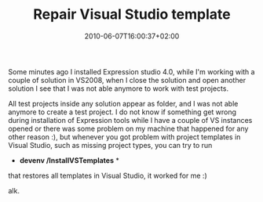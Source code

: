 ﻿---
title: "Repair Visual Studio template"
description: ""
date: 2010-06-07T16:00:37+02:00
draft: false
tags: [Visual Studio]
categories: [Tools and library]
---
Some minutes ago I installed Expression studio 4.0, while I'm working with a couple of solution in VS2008, when I close the solution and open another solution I see that I was not able anymore to work with test projects.

All test projects inside any solution appear as folder, and I was not able anymore to create a test project. I do not know if something get wrong during installation of Expression tools while I have a couple of VS instances opened or there was some problem on my machine that happened for any other reason :), but whenever you got problem with project templates in Visual Studio, such as missing project types, you can try to run

* **devenv /InstallVSTemplates** *

that restores all templates in Visual Studio, it worked for me :)

alk.
